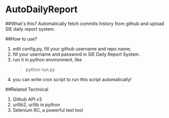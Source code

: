 AutoDailyReport
===============

##What's this?
Automatically fetch commits history from github and upload SIE daily report system.

##How to use?
1. edit config.py, fill your github username and repo name;
1. fill your username and password in SIE Daily Report System.
1. run it in python environment, like
    > python run.py 
1. you can write cron script to run this script automatically!

##Related Technical
1. Github API v3
1. urllib2, urllib in python
1. Selenium RC, a powerful test tool
